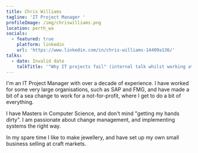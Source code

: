 ```yaml
---
title: Chris Williams
tagline: 'IT Project Manager '
profileImage: /img/chriswilliams.png
location: perth_wa
socials:
  - featured: true
    platform: linkedin
    url: 'https://www.linkedin.com/in/chris-williams-14409a136/'
talks:
  - date: Invalid date
    talkTitle: '"Why IT projects fail" (internal talk whilst working at Ernst and Young)'
---
```

I'm an IT Project Manager with over a decade of experience. I have worked for some very large organisations, such as SAP and FMG, and have made a bit of a sea change to work for a not-for-profit, where I get to do a bit of everything. 

I have Masters in Computer Science, and don't mind "getting my hands dirty". I am passionate about change management, and implementing systems the right way. 

In my spare time I like to make jewellery, and have set up my own small business selling at craft markets.
